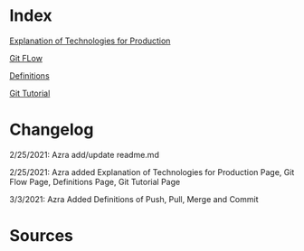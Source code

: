 # Index

[Explanation of Technologies for Production](https://github.com/EmadAbdelhamidNJIT/IS601Ass1/blob/feature-azra/Technologies.md) 

[Git FLow](https://github.com/EmadAbdelhamidNJIT/IS601Ass1/blob/feature-azra/GitWorkFlow.md)

[Definitions](https://github.com/EmadAbdelhamidNJIT/IS601Ass1/blob/feature-azra/GitDefinitions.md)

[Git Tutorial](https://github.com/EmadAbdelhamidNJIT/IS601Ass1/blob/feature-azra/GitTutorial.md)


# Changelog 

2/25/2021: Azra add/update readme.md

2/25/2021: Azra added Explanation of Technologies for Production Page, Git Flow Page, Definitions Page, Git Tutorial Page

3/3/2021: Azra Added Definitions of Push, Pull, Merge and Commit



# Sources 
